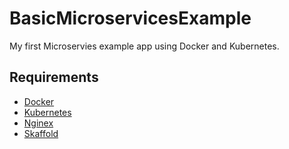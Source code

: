 # BasicMicroservicesExample
My first Microservies example app using Docker and Kubernetes.

## Requirements

- [Docker](https://www.docker.com/get-started)
- [Kubernetes](https://docs.docker.com/desktop/kubernetes)
- [Nginex](https://kubernetes.github.io/ingress-nginx/deploy/#quick-start)
- [Skaffold](https://skaffold.dev)
